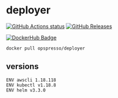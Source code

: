 # deployer

[![GitHub Actions status](https://github.com/opspresso/deployer/workflows/Build-Push/badge.svg)](https://github.com/opspresso/deployer/actions)
[![GitHub Releases](https://img.shields.io/github/release/opspresso/deployer.svg)](https://github.com/opspresso/deployer/releases)

[![DockerHub Badge](http://dockeri.co/image/opspresso/deployer)](https://hub.docker.com/r/opspresso/deployer/)

```bash
docker pull opspresso/deployer
```

## versions

```
ENV awscli 1.18.118
ENV kubectl v1.18.8
ENV helm v3.3.0
```
